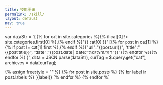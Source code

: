 ```yaml
---
title: 技能图谱
permalink: /skill/
layout: default
nav: true
---
```


var dataStr = '{ {% for cat in site.categories %}{% if cat[0] != site.categories.first[0] %},{% endif %}"{{ cat[0] }}":[{% for post in cat[1] %}{% if post != cat[1].first %},{% endif %}{"url":"{{post.url}}", "title":"{{post.title}}", "date":"{{post.date | date:"%d/%m/%Y"}}"}{% endfor %}]{% endfor %} }',
    data = JSON.parse(dataStr),
    curTag = $.query.get("cat"),
    archieves = data[curTag];



{% assign freestyle = "" %}
{% for post in site.posts %}
  {% for label in post.labels %}
  	{{label}}
  {% endfor %}
{% endfor %}

<canvas id="skillboard" width="950" height="450"></canvas>
<script src="/assets/js/lib/arbor/arbor.js"></script>
<script src="/assets/js/lib/arbor/arbor-tween.js"></script>
<script src="/assets/js/lib/arbor/graphics.js"></script>
<script src="/assets/js/arbor_main.js"></script>
